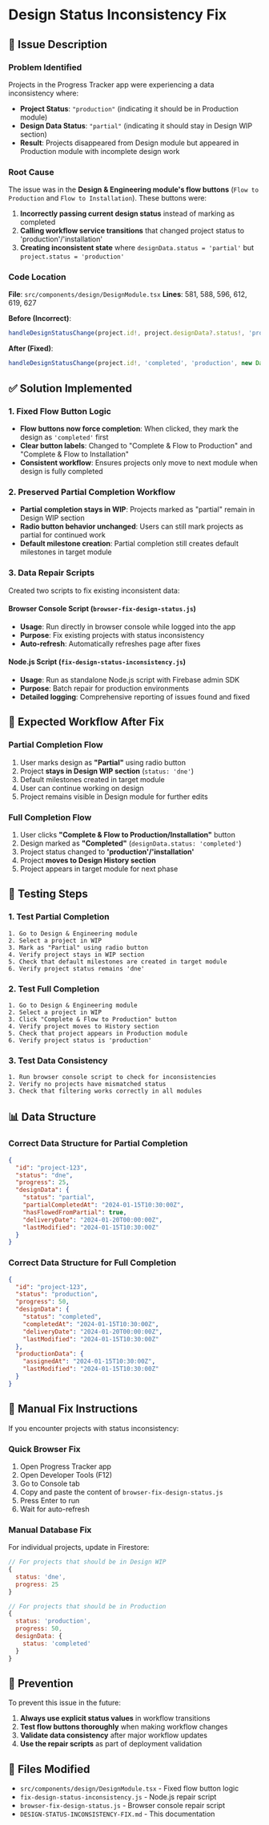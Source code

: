 # Design Status Inconsistency Fix

## 🚨 Issue Description

### Problem Identified
Projects in the Progress Tracker app were experiencing a data inconsistency where:

- **Project Status**: `"production"` (indicating it should be in Production module)
- **Design Data Status**: `"partial"` (indicating it should stay in Design WIP section)
- **Result**: Projects disappeared from Design module but appeared in Production module with incomplete design work

### Root Cause
The issue was in the **Design & Engineering module's flow buttons** (`Flow to Production` and `Flow to Installation`). These buttons were:

1. **Incorrectly passing current design status** instead of marking as completed
2. **Calling workflow service transitions** that changed project status to 'production'/'installation'
3. **Creating inconsistent state** where `designData.status = 'partial'` but `project.status = 'production'`

### Code Location
**File**: `src/components/design/DesignModule.tsx`
**Lines**: 581, 588, 596, 612, 619, 627

**Before (Incorrect)**:
```typescript
handleDesignStatusChange(project.id!, project.designData?.status!, 'production', new Date());
```

**After (Fixed)**:
```typescript
handleDesignStatusChange(project.id!, 'completed', 'production', new Date());
```

## ✅ Solution Implemented

### 1. Fixed Flow Button Logic
- **Flow buttons now force completion**: When clicked, they mark the design as `'completed'` first
- **Clear button labels**: Changed to "Complete & Flow to Production" and "Complete & Flow to Installation"
- **Consistent workflow**: Ensures projects only move to next module when design is fully completed

### 2. Preserved Partial Completion Workflow
- **Partial completion stays in WIP**: Projects marked as "partial" remain in Design WIP section
- **Radio button behavior unchanged**: Users can still mark projects as partial for continued work
- **Default milestone creation**: Partial completion still creates default milestones in target module

### 3. Data Repair Scripts
Created two scripts to fix existing inconsistent data:

#### Browser Console Script (`browser-fix-design-status.js`)
- **Usage**: Run directly in browser console while logged into the app
- **Purpose**: Fix existing projects with status inconsistency
- **Auto-refresh**: Automatically refreshes page after fixes

#### Node.js Script (`fix-design-status-inconsistency.js`)
- **Usage**: Run as standalone Node.js script with Firebase admin SDK
- **Purpose**: Batch repair for production environments
- **Detailed logging**: Comprehensive reporting of issues found and fixed

## 🔄 Expected Workflow After Fix

### Partial Completion Flow
1. User marks design as **"Partial"** using radio button
2. Project **stays in Design WIP section** (`status: 'dne'`)
3. Default milestones created in target module
4. User can continue working on design
5. Project remains visible in Design module for further edits

### Full Completion Flow
1. User clicks **"Complete & Flow to Production/Installation"** button
2. Design marked as **"Completed"** (`designData.status: 'completed'`)
3. Project status changed to **'production'/'installation'**
4. Project **moves to Design History section**
5. Project appears in target module for next phase

## 🧪 Testing Steps

### 1. Test Partial Completion
```
1. Go to Design & Engineering module
2. Select a project in WIP
3. Mark as "Partial" using radio button
4. Verify project stays in WIP section
5. Check that default milestones are created in target module
6. Verify project status remains 'dne'
```

### 2. Test Full Completion
```
1. Go to Design & Engineering module
2. Select a project in WIP
3. Click "Complete & Flow to Production" button
4. Verify project moves to History section
5. Check that project appears in Production module
6. Verify project status is 'production'
```

### 3. Test Data Consistency
```
1. Run browser console script to check for inconsistencies
2. Verify no projects have mismatched status
3. Check that filtering works correctly in all modules
```

## 📊 Data Structure

### Correct Data Structure for Partial Completion
```json
{
  "id": "project-123",
  "status": "dne",
  "progress": 25,
  "designData": {
    "status": "partial",
    "partialCompletedAt": "2024-01-15T10:30:00Z",
    "hasFlowedFromPartial": true,
    "deliveryDate": "2024-01-20T00:00:00Z",
    "lastModified": "2024-01-15T10:30:00Z"
  }
}
```

### Correct Data Structure for Full Completion
```json
{
  "id": "project-123",
  "status": "production",
  "progress": 50,
  "designData": {
    "status": "completed",
    "completedAt": "2024-01-15T10:30:00Z",
    "deliveryDate": "2024-01-20T00:00:00Z",
    "lastModified": "2024-01-15T10:30:00Z"
  },
  "productionData": {
    "assignedAt": "2024-01-15T10:30:00Z",
    "lastModified": "2024-01-15T10:30:00Z"
  }
}
```

## 🔧 Manual Fix Instructions

If you encounter projects with status inconsistency:

### Quick Browser Fix
1. Open Progress Tracker app
2. Open Developer Tools (F12)
3. Go to Console tab
4. Copy and paste the content of `browser-fix-design-status.js`
5. Press Enter to run
6. Wait for auto-refresh

### Manual Database Fix
For individual projects, update in Firestore:
```javascript
// For projects that should be in Design WIP
{
  status: 'dne',
  progress: 25
}

// For projects that should be in Production
{
  status: 'production',
  progress: 50,
  designData: {
    status: 'completed'
  }
}
```

## 🎯 Prevention

To prevent this issue in the future:

1. **Always use explicit status values** in workflow transitions
2. **Test flow buttons thoroughly** when making workflow changes
3. **Validate data consistency** after major workflow updates
4. **Use the repair scripts** as part of deployment validation

## 📝 Files Modified

- `src/components/design/DesignModule.tsx` - Fixed flow button logic
- `fix-design-status-inconsistency.js` - Node.js repair script
- `browser-fix-design-status.js` - Browser console repair script
- `DESIGN-STATUS-INCONSISTENCY-FIX.md` - This documentation
